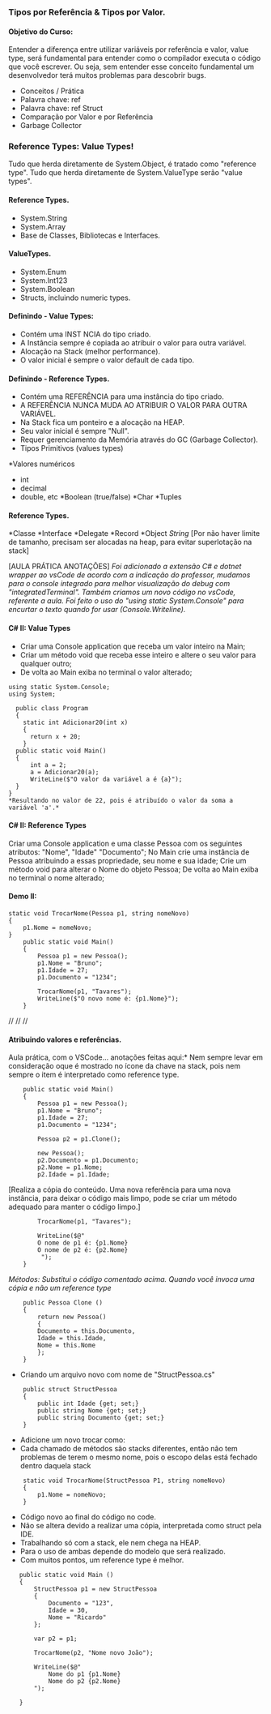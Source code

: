 ### Tipos por Referência & Tipos por Valor. 

#### Objetivo do Curso: 
Entender a diferença entre utilizar variáveis por referência e valor, value type, será fundamental para entender como o compilador executa o código que você escrever. Ou seja, sem entender esse conceito fundamental um desenvolvedor terá muitos problemas para descobrir bugs. 

- Conceitos / Prática
- Palavra chave: ref
- Palavra chave: ref Struct
- Comparação por Valor e por Referência
- Garbage Collector

### Reference Types: Value Types!

Tudo que herda diretamente de System.Object, é tratado como "reference type". 
Tudo que herda diretamente de System.ValueType serão "value types".
       
#### Reference Types.
- System.String
- System.Array
- Base de Classes, Bibliotecas e Interfaces. 
    
#### ValueTypes.
- System.Enum
- System.Int123
- System.Boolean
- Structs, incluindo numeric types.

#### Definindo - Value Types:
- Contém uma INST NCIA do tipo criado. 
- A Instância sempre é copiada ao atribuir o valor para outra variável. 
- Alocação na Stack (melhor performance).
- O valor inicial é sempre o valor default de cada tipo. 

#### Definindo - Reference Types.
- Contém uma REFERÊNCIA para uma instância do tipo criado. 
- A REFERÊNCIA NUNCA MUDA AO ATRIBUIR O VALOR PARA OUTRA VARIÁVEL.
- Na Stack fica um ponteiro e a alocação na HEAP.
- Seu valor inicial é sempre "Null". 
- Requer gerenciamento da Memória através do GC (Garbage Collector). 
- Tipos Primitivos (values types)

*Valores numéricos
 - int
 - decimal 
 - double, etc
*Boolean (true/false)
*Char 
*Tuples 

#### Reference Types.
*Classe 
*Interface 
*Delegate 
*Record 
*Object
*String* [Por não haver limite de tamanho, precisam ser alocadas na heap, para evitar superlotação na stack] 

[AULA PRÁTICA ANOTAÇÕES]
*Foi adicionado a extensão C# e dotnet wrapper ao vsCode de acordo com a indicação do professor, mudamos para o console integrado para melhor visualização do debug com "integratedTerminal". Também criamos um novo código no vsCode, referente a aula. 
Foi feito o uso do "using static System.Console" para encurtar o texto quando for usar (Console.Writeline).* 
   
#### C# II: Value Types 
- Criar uma Console application que receba um valor inteiro na Main; 
- Criar um método void que receba esse inteiro e altere o seu valor para qualquer outro; 
- De volta ao Main exiba no terminal o valor alterado;

``` 
using static System.Console;
using System;
  
  public class Program
  {
    static int Adicionar20(int x)
    {
      return x + 20;
    }
  public static void Main()
  {
      int a = 2;
      a = Adicionar20(a);
      WriteLine($"O valor da variável a é {a}");
  }
}
*Resultando no valor de 22, pois é atribuído o valor da soma a variável 'a'.*
```

#### C# II: Reference Types
Criar uma Console application e uma classe Pessoa com os seguintes atributos: "Nome", "Idade" "Documento";
No Main crie uma instância de Pessoa atribuindo a essas propriedade, seu nome e sua idade;
Crie um método void para alterar o Nome do objeto Pessoa; 
De volta ao Main exiba no terminal o nome alterado; 
    
#### Demo II: 
```
static void TrocarNome(Pessoa p1, string nomeNovo)
{
    p1.Nome = nomeNovo;
}
    public static void Main() 
    {
        Pessoa p1 = new Pessoa(); 
        p1.Nome = "Bruno";
        p1.Idade = 27;
        p1.Documento = "1234";

        TrocarNome(p1, "Tavares");
        WriteLine($"O novo nome é: {p1.Nome}");
    }
```
//
//
//

#### Atribuindo valores e referências.

Aula prática, com o VSCode... anotações feitas aqui:* Nem sempre levar em consideração oque é mostrado no ícone da chave na stack, pois nem sempre o item é interpretado como reference type.

```
    public static void Main()
    {
        Pessoa p1 = new Pessoa();
        p1.Nome = "Bruno";
        p1.Idade = 27;
        p1.Documento = "1234";
        
        Pessoa p2 = p1.Clone();
        
        new Pessoa();
        p2.Documento = p1.Documento;
        p2.Nome = p1.Nome;
        p2.Idade = p1.Idade; 
```

[Realiza a cópia do conteúdo. Uma nova referência para uma nova instância, para deixar o código mais limpo, pode se criar um método adequado para manter o código limpo.]

```
        TrocarNome(p1, "Tavares");
        
        WriteLine($@"
        O nome de p1 é: {p1.Nome}
        O nome de p2 é: {p2.Nome}
         ");
    } 
```

*Métodos: Substitui o código comentado acima. Quando você invoca uma cópia e não um reference type*

```
    public Pessoa Clone ()
    {
        return new Pessoa()
        {
        Documento = this.Documento,
        Idade = this.Idade,
        Nome = this.Nome
        };
    } 
``` 

- Criando um arquivo novo com nome de "StructPessoa.cs" 

```  
    public struct StructPessoa
    {
        public int Idade {get; set;}
        public string Nome {get; set;}
        public string Documento {get; set;}
    } 
```    
- Adicione um novo trocar como: 
- Cada chamado de métodos são stacks diferentes, então não tem problemas de terem o mesmo nome, pois o escopo delas está fechado dentro daquela stack 
```    
    static void TrocarNome(StructPessoa P1, string nomeNovo)
    {
        p1.Nome = nomeNovo;
    } 
``` 
- Código novo ao final do código no code. 
- Não se altera devido a realizar uma cópia, interpretada como struct pela IDE. 
- Trabalhando só com a stack, ele nem chega na HEAP. 
- Para o uso de ambas depende do modelo que será realizado. 
- Com muitos pontos, um reference type é melhor. 
 ```
    public static void Main ()
    {
        StructPessoa p1 = new StructPessoa
        {
            Documento = "123",
            Idade = 30,
            Nome = "Ricardo"
        };
        
        var p2 = p1;
        
        TrocarNome(p2, "Nome novo João");
        
        WriteLine($@"
            Nome do p1 {p1.Nome}
            Nome do p2 {p2.Nome}
        ");
        
    }
```
